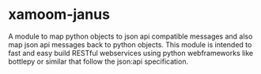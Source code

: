 # xamoom-janus
A module to map python objects to json api compatible messages and also map json api messages back to python objects.
This module is intended to fast and easy build RESTful webservices using python webframeworks like bottlepy or similar that follow the json:api specification.
